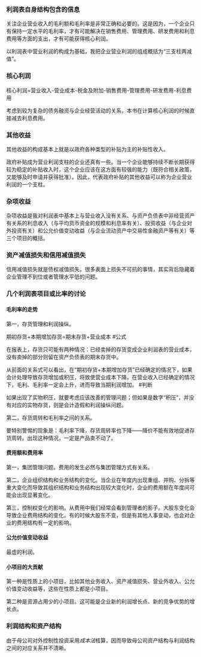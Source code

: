 
### 利润表自身结构包含的信息

关注企业营业收入的毛利额和毛利率是非常正确和必要的。这是因为，一个企业只有保持一定水平的毛利率，才有可能解决在销售费用、管理费用、研发费用和利息费用等方面的支出，才有可能获得核心利润。

以利润表中营业利润的构成为基础，我把企业营业利润的组成概括为“三支柱两减值”。

### 核心利润

核心利润=营业收入-营业成本-税金及附加-销售费用-管理费用-研发费用-利息费用

考虑到较为复杂的债务融资与企业经营活动的关系，本书在计算核心利润的时候直接减去利息费用。

### 其他收益

其他收益的构成基本上就是以政府各种类型的补贴为主的补贴性收入。

政府补贴成为营业利润支柱的企业还真有一些。当一个企业能够持续不断长期获得较为稳定的补贴收入时，这个企业应该在这方面有较强的能力（既符合相关政策，又能够及时申请并获得批准）。因此，代表政府补贴的其他收益可以称为企业营业利润的一个支柱。

### 杂项收益

杂项收益是我对利润表中基本上与营业收入没有关系、与资产负债表中非经营资产有关系的利息收入（与平均货币资金的规模和利息率有关）、投资收益（与企业对外投资有关）和公允价值变动收益（与企业流动资产中交易性金融资产等有关）等三个项目的概括。

### 资产减值损失和信用减值损失

信用减值损失就是债权减值损失。很多表面上损失不可抗的事情，其实背后隐藏着企业管理不到位或者管理水平低的问题。

### 几个利润表项目或比率的讨论

#### 毛利率的走势

第一，存货管理和利润操纵。

期初存货+本期增加存货=期末存货+营业成本 #公式 

在报表上，存货只可能有两种情况：已经卖掉的存货变成企业利润表的营业成本，没有卖掉的部分则留在资产负债表的期末存货中。

从前面的关系式可以看出，在“期初存货+本期增加存货”已经确定的情况下，如果会计处理导致存货增加或积压，将致使营业成本下降。在营业收入已经确定的情况下，毛利、毛利率一定会上升，进而导致当期利润增加。 #判断 

如果出现了实物积压，就要考虑应该改善的管理问题；但如果是数字“积压”，并没有对应的实物存货，则是会计造假和利润操纵问题。

第二，存货周转和毛利率之间的关系。

要特别警惕的现象是：毛利率下降，存货周转率也下降——降价不能有效地促进存货周转。出现这种情况，一定是产品卖不动了。

#### 费用额和费用率

第一，集团管理问题。费用的发生必然与集团管理方式有关系。

第二，企业组织结构和业务结构的变化。当企业在年度内出现重组、并购、分拆等重大变化而导致其组织结构和业务结构出现较大变化时，企业的费用额在年度间可能会出现显著变化。

第三，控制权变化的影响。从费用中我们经常会看到管理者的影子。大股东变化会导致企业费用结构的变化。有的时候大股东不变，但是有其他人事变动，也会对企业的费用结构有一定的影响。

#### 公允价值变动收益

最虚的利润。

#### 小项目的大贡献

第一种是性质上的小项目，比如其他业务收入、资产减值损失、营业外收入、公允价值变动收益等，这些在性质上都是小项目。

第二种是资源占用少的小项目。这可能是企业新的利润增长点、新的竞争优势的增长点。


### 利润结构和资产结构

由于母公司对外控制性投资采用*成本法*核算，因而导致母公司资产结构与利润结构之间的对应关系并不清晰。

